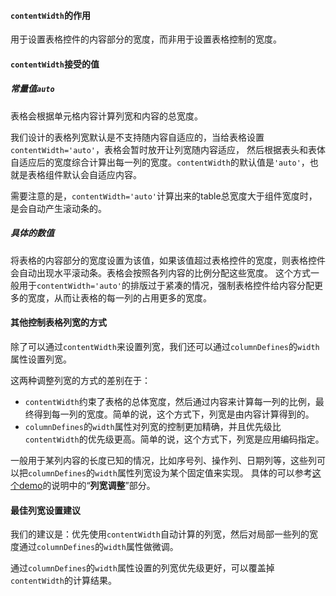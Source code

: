 #### `contentWidth`的作用

用于设置表格控件的内容部分的宽度，而非用于设置表格控制的宽度。

#### `contentWidth`接受的值

##### 常量值`auto`
表格会根据单元格内容计算列宽和内容的总宽度。

我们设计的表格列宽默认是不支持随内容自适应的，当给表格设置`contentWidth='auto'`，表格会暂时放开让列宽随内容适应，
然后根据表头和表体自适应后的宽度综合计算出每一列的宽度。`contentWidth`的默认值是`'auto'`，也就是表格组件默认会自适应内容。

需要注意的是，`contentWidth='auto'`计算出来的table总宽度大于组件宽度时，是会自动产生滚动条的。

##### 具体的数值 
将表格的内容部分的宽度设置为该值，如果该值超过表格控件的宽度，则表格控件会自动出现水平滚动条。表格会按照各列内容的比例分配这些宽度。
这个方式一般用于`contentWidth='auto'`的排版过于紧凑的情况，强制表格控件给内容分配更多的宽度，从而让表格的每一列的占用更多的宽度。

#### 其他控制表格列宽的方式
除了可以通过`contentWidth`来设置列宽，我们还可以通过`columnDefines`的`width`属性设置列宽。

这两种调整列宽的方式的差别在于：
- `contentWidth`约束了表格的总体宽度，然后通过内容来计算每一列的比例，最终得到每一列的宽度。简单的说，这个方式下，列宽是由内容计算得到的。
- `columnDefines`的`width`属性对列宽的控制更加精确，并且优先级比`contentWidth`的优先级更高。简单的说，这个方式下，列宽是应用编码指定。

一般用于某列内容的长度已知的情况，比如序号列、操作列、日期列等，这些列可以把`columnDefines`的`width`属性列宽设为某个固定值来实现。
具体的可以参考[这个demo](/jigsaw/table/renderer)的说明中的“**列宽调整**”部分。

#### 最佳列宽设置建议

我们的建议是：优先使用`contentWidth`自动计算的列宽，然后对局部一些列的宽度通过`columnDefines`的`width`属性做微调。

通过`columnDefines`的`width`属性设置的列宽优先级更好，可以覆盖掉`contentWidth`的计算结果。


